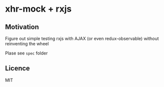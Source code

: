 # xhr-mock + rxjs

## Motivation

Figure out simple testing rxjs with AJAX (or even redux-observable) without reinventing the wheel

Plase see `spec` folder

## Licence

MIT